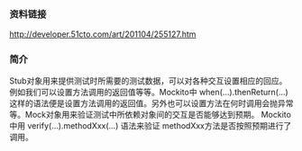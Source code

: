 ### 资料链接

http://developer.51cto.com/art/201104/255127.htm

### 简介

Stub对象用来提供测试时所需要的测试数据，可以对各种交互设置相应的回应。例如我们可以设置方法调用的返回值等等。Mockito中 when(…).thenReturn(…) 这样的语法便是设置方法调用的返回值。另外也可以设置方法在何时调用会抛异常等。Mock对象用来验证测试中所依赖对象间的交互是否能够达到预期。 Mockito中用 verify(…).methodXxx(…) 语法来验证 methodXxx方法是否按照预期进行了调用。
